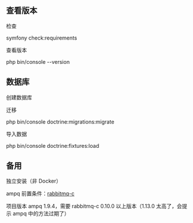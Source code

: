 ## 查看版本

检查

symfony check:requirements

查看版本

php bin/console --version

## 数据库

创建数据库

迁移

php bin/console doctrine:migrations:migrate

导入数据

php bin/console doctrine:fixtures:load

## 备用

独立安装（非 Docker）

ampq 前置条件：[rabbitmq-c](http://github.com/alanxz/rabbitmq-c)

项目版本 ampq 1.9.4，需要 rabbitmq-c 0.10.0 以上版本（1.13.0 太高了，会提示 ampq 中的方法过期了）

